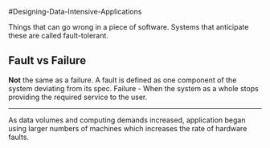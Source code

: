 #Designing-Data-Intensive-Applications 


Things that can go wrong in a piece of software. Systems that anticipate these are called fault-tolerant.

## Fault vs Failure
__Not__ the same as a failure. A fault is defined as one component of the system deviating from its spec.
Failure - When the system as a whole stops providing the required service to the user.

---

As data volumes and computing demands increased, application began using larger numbers of machines which increases the rate of hardware faults.




